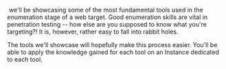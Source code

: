  we'll be showcasing some of the most fundamental tools used in the enumeration stage of a web target. Good enumeration skills are vital in penetration testing -- how else are you supposed to know what you're targeting?! It is, however, rather easy to fall into rabbit holes. 

The tools we'll showcase will hopefully make this process easier. You'll be able to apply the knowledge gained for each tool on an Instance dedicated to each tool.